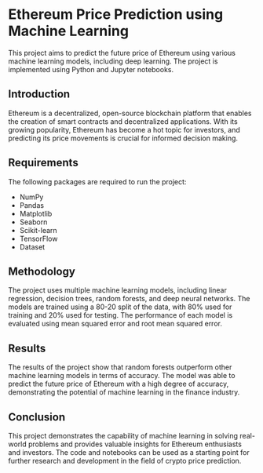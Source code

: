 # Ethereum Price Prediction using Machine Learning
This project aims to predict the future price of Ethereum using various machine learning models, including deep learning. The project is implemented using Python and Jupyter notebooks.

## Introduction
Ethereum is a decentralized, open-source blockchain platform that enables the creation of smart contracts and decentralized applications. With its growing popularity, Ethereum has become a hot topic for investors, and predicting its price movements is crucial for informed decision making.

## Requirements
The following packages are required to run the project:

- NumPy
- Pandas
- Matplotlib
- Seaborn
- Scikit-learn
- TensorFlow
- Dataset

## Methodology
The project uses multiple machine learning models, including linear regression, decision trees, random forests, and deep neural networks. The models are trained using a 80-20 split of the data, with 80% used for training and 20% used for testing. The performance of each model is evaluated using mean squared error and root mean squared error.

## Results
The results of the project show that random forests outperform other machine learning models in terms of accuracy. The model was able to predict the future price of Ethereum with a high degree of accuracy, demonstrating the potential of machine learning in the finance industry.

## Conclusion
This project demonstrates the capability of machine learning in solving real-world problems and provides valuable insights for Ethereum enthusiasts and investors. The code and notebooks can be used as a starting point for further research and development in the field of crypto price prediction.
